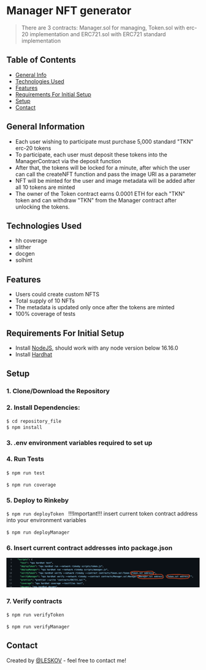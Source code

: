 # Manager NFT generator
> There are 3 contracts: Manager.sol for managing, Token.sol with erc-20 implementation and ERC721.sol with ERC721 standard implementation

## Table of Contents
* [General Info](#general-information)
* [Technologies Used](#technologies-used)
* [Features](#features)
* [Requirements For Initial Setup](#requirements)
* [Setup](#setup)
* [Contact](#contact)



## General Information
- Each user wishing to participate must purchase 5,000 standard "TKN" erc-20 tokens
- To participate, each user must deposit these tokens into the ManagerContract via the deposit function
- After that, the tokens will be locked for a minute, after which the user can call the createNFT function and pass the image URI as a parameter
- NFT will be minted for the user and image metadata will be added after all 10 tokens are minted
- The owner of the Token contract earns 0.0001 ETH for each "TKN" token and can withdraw "TKN" from the Manager contract after unlocking the tokens.


 
## Technologies Used
- hh coverage
- slither
- docgen
- solhint

## Features
- Users could create custom NFTS
- Total supply of 10 NFTs
- The metadata is updated only once after the tokens are minted
- 100% coverage of tests

## Requirements For Initial Setup
- Install [NodeJS](https://nodejs.org/en/), should work with any node version below 16.16.0
- Install [Hardhat](https://hardhat.org/)

## Setup
### 1. Clone/Download the Repository
### 2. Install Dependencies:
```
$ cd repository_file
$ npm install
```
### 3. .env environment variables required to set up

### 4. Run Tests
`$ npm run test`

`$ npm run coverage`

### 5. Deploy to Rinkeby
`$ npm run deployToken ` 
!!!Important!!! 
insert current token contract address into your environment variables

`
 $ npm run deployManager
 `
### 6. Insert current contract addresses into package.json
![Example screenshot](./Screenshot7.png)

### 7. Verify contracts
`$ npm run verifyToken `


 `
 $ npm run verifyManager
 `




## Contact
Created by [@LESKOV](https://www.linkedin.com/in/ivan-lieskov-4b5664189/) - feel free to contact me!
